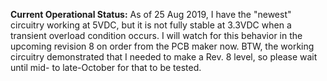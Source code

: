**Current Operational Status:** As of 25 Aug 2019, I have the "newest" circuitry working at 5VDC, but it is not fully stable at 3.3VDC when a transient overload condition occurs.   I will watch for this behavior in the upcoming revision 8 on order from the PCB maker now.  BTW, the working circuitry  demonstrated that I needed to make a Rev. 8 level, so please wait until mid- to late-October for that to be tested.
